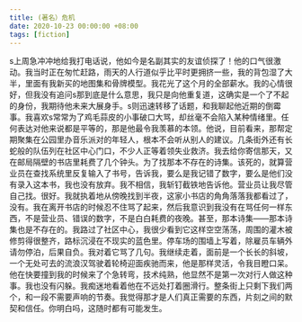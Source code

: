 ```yaml
---
title: (著名）危机
date: 2020-10-23 00:00:00 +08:00
tags: [fiction]
---
```


s上周急冲冲地给我打电话说，他如今是名副其实的友谊侦探了！他的口气很激动。我当时正在匆忙赶路，雨天的人行道似乎比平时更拥挤一些，我的背包湿了大半，里面有我新买的地图集和骨牌模型。我花光了这个月的全部薪水。我的心情很好，但我没有追问s那到底是什么意思，我只是向他重复道，这确实是一个了不起的身份，我期待他未来大展身手。s则迅速转移了话题，和我聊起他近期的倒霉事。我喜欢s常常为了鸡毛蒜皮的小事破口大骂，却丝毫不会陷入某种情绪里。任何表达对他来说都是平等的，那是他最令我羡慕的本领。他说，目前看来，那帮定期聚集在公园里办音乐派对的年轻人，根本不会听从别人的建议。几条街外还有长蛇般的队伍列在社区中心门口，不少人正等着领失业救济。我去给你寄信那天，又在邮局隔壁的书店里耗费了几个钟头。为了找那本不存在的诗集。该死的，就算营业员在查找系统里反复输入了书号，告诉我，要么是我记错了数字，要么是他们没有录入这本书，我也没有放弃。我不相信，我斩钉截铁地告诉他。营业员让我尽管自己找。很好。我就执着地从傍晚找到半夜，这家小书店的角角落落我都看过了，没有。我在离开书店的时候忍不住骂了起来，然后我意识到我没有在骂任何一样东西，不是营业员、错误的数字，不是白白耗费的夜晚。甚至，那本诗集——那本诗集也是不存在的。我路过了社区中心，我很少看到它这样空空荡荡，周围的灌木被修剪得很整齐，路标沉浸在不现实的蓝色里。停车场的围墙上写着，除雇员车辆外请勿停泊，后果自负。我对着它骂了几句。我继续走着，面前是一个长长的斜坡，一个无处可去的流浪汉驾驶着轮椅迎面疾驰而来，他是那样灵活，令我目瞪口呆。他在快要撞到我的时候来了个急转弯，技术纯熟，他显然不是第一次对行人做这种事。我也没有闪躲。我痴迷地看着他在不远处打着圈滑行。整条街上只剩下我们两个，和一段不需要声响的节奏。我觉得那才是人们真正需要的东西，片刻之间的默契和信任。你明白吗，这随时都有可能发生。
